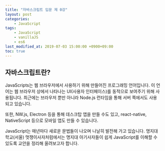 ```yaml
---
title: "자바스크립트 입문 제 0강"
layout: post
categories:
    - JavaScript
tags:
    - JavaScript
    - vanillaJS
    - es6
last_modified_at: 2019-07-03 15:00:00 +0900+09:00
toc: true
---
```


## 자바스크립트란?

JavaScripts는 웹 브라우저에서 사용하기 위해 만들어진 프로그래밍 언어입니다. 이 언어는 웹 브라우저 상에서 나타나는 UI(사용자 인터페이스)를 동적으로 보여주기 위해 사용됩니다. 최근에는 브라우저 뿐만 아니라 Node.js 런타임을 통해 서버 쪽에서도 사용되고 있습니다. 

또한,  NW.js, Electron 등을 통해 데스크탑 앱을 만들 수도 있고, react-native, NativeScript 등으로 모바일 앱도 만들 수 있습니다.

JavaScript는 매년마다 새로운 문법들이 나오며 나날히 발전해 가고 있습니다. 명지대학교(서울) 멋쟁이사자처럼에서는 명지대 아기사자들이 쉽게 JavaScript를 이해할 수 있도록 교안을 정리해 올려보고자 합니다. 
